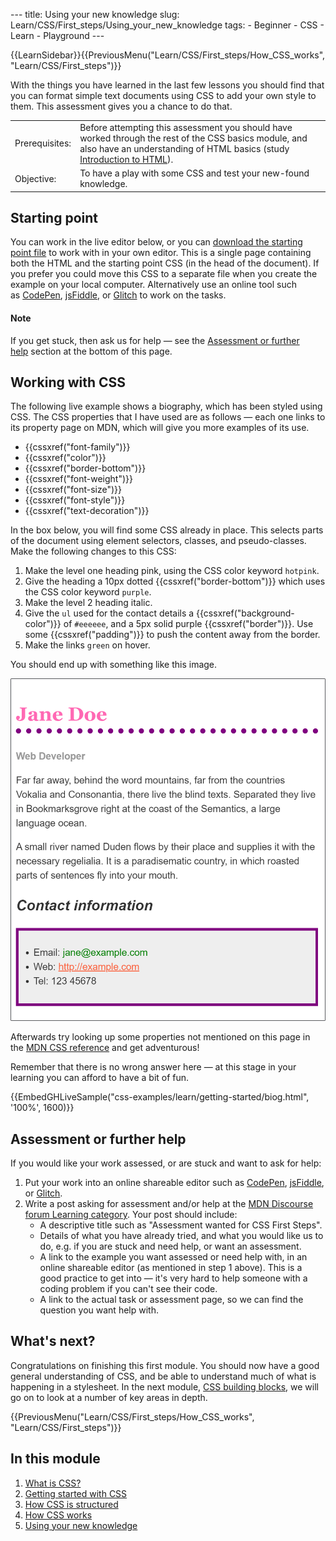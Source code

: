 --- title: Using your new knowledge slug: Learn/CSS/First\_steps/Using\_your\_new\_knowledge tags: - Beginner - CSS - Learn - Playground ---

{{LearnSidebar}}{{PreviousMenu("Learn/CSS/First\_steps/How\_CSS\_works", "Learn/CSS/First\_steps")}}

With the things you have learned in the last few lessons you should find that you can format simple text documents using CSS to add your own style to them. This assessment gives you a chance to do that.

<table><tbody><tr class="odd"><td>Prerequisites:</td><td>Before attempting this assessment you should have worked through the rest of the CSS basics module, and also have an understanding of HTML basics (study <a href="/en-US/docs/Learn/HTML/Introduction_to_HTML">Introduction to HTML</a>).</td></tr><tr class="even"><td>Objective:</td><td>To have a play with some CSS and test your new-found knowledge.</td></tr></tbody></table>

Starting point
--------------

You can work in the live editor below, or you can [download the starting point file](https://github.com/mdn/css-examples/blob/master/learn/getting-started/biog-download.html/) to work with in your own editor. This is a single page containing both the HTML and the starting point CSS (in the head of the document). If you prefer you could move this CSS to a separate file when you create the example on your local computer. Alternatively use an online tool such as [CodePen](https://codepen.io/), [jsFiddle](https://jsfiddle.net/), or [Glitch](https://glitch.com/) to work on the tasks.

#### Note

If you get stuck, then ask us for help — see the [Assessment or further help](/en-US/docs/Learn/CSS/First_steps/Using_your_new_knowledge#assessment_or_further_help) section at the bottom of this page.

Working with CSS
----------------

The following live example shows a biography, which has been styled using CSS. The CSS properties that I have used are as follows — each one links to its property page on MDN, which will give you more examples of its use.

-   {{cssxref("font-family")}}
-   {{cssxref("color")}}
-   {{cssxref("border-bottom")}}
-   {{cssxref("font-weight")}}
-   {{cssxref("font-size")}}
-   {{cssxref("font-style")}}
-   {{cssxref("text-decoration")}}

In the box below, you will find some CSS already in place. This selects parts of the document using element selectors, classes, and pseudo-classes. Make the following changes to this CSS:

1.  Make the level one heading pink, using the CSS color keyword `hotpink`.
2.  Give the heading a 10px dotted {{cssxref("border-bottom")}} which uses the CSS color keyword `purple`.
3.  Make the level 2 heading italic.
4.  Give the `ul` used for the contact details a {{cssxref("background-color")}} of `#eeeeee`, and a 5px solid purple {{cssxref("border")}}. Use some {{cssxref("padding")}} to push the content away from the border.
5.  Make the links `green` on hover.

You should end up with something like this image.

![Screenshot of how the example should look after completing the assessment.](learn-css-basics-assessment.png)

Afterwards try looking up some properties not mentioned on this page in the [MDN CSS reference](/en-US/docs/Web/CSS/Reference) and get adventurous!

Remember that there is no wrong answer here — at this stage in your learning you can afford to have a bit of fun.

{{EmbedGHLiveSample("css-examples/learn/getting-started/biog.html", '100%', 1600)}} 

Assessment or further help
--------------------------

If you would like your work assessed, or are stuck and want to ask for help:

1.  Put your work into an online shareable editor such as [CodePen](https://codepen.io/), [jsFiddle](https://jsfiddle.net/), or [Glitch](https://glitch.com/).
2.  Write a post asking for assessment and/or help at the <a href="https://discourse.mozilla.org/c/mdn/learn" class="external external-icon">MDN Discourse forum Learning category</a>. Your post should include:
    -   A descriptive title such as "Assessment wanted for CSS First Steps".
    -   Details of what you have already tried, and what you would like us to do, e.g. if you are stuck and need help, or want an assessment.
    -   A link to the example you want assessed or need help with, in an online shareable editor (as mentioned in step 1 above). This is a good practice to get into — it's very hard to help someone with a coding problem if you can't see their code.
    -   A link to the actual task or assessment page, so we can find the question you want help with.

What's next?
------------

Congratulations on finishing this first module. You should now have a good general understanding of CSS, and be able to understand much of what is happening in a stylesheet. In the next module, [CSS building blocks](/en-US/docs/Learn/CSS/Building_blocks), we will go on to look at a number of key areas in depth.

{{PreviousMenu("Learn/CSS/First\_steps/How\_CSS\_works", "Learn/CSS/First\_steps")}}

In this module
--------------

1.  [What is CSS?](/en-US/docs/Learn/CSS/First_steps/What_is_CSS)
2.  [Getting started with CSS](/en-US/docs/Learn/CSS/First_steps/Getting_started)
3.  [How CSS is structured](/en-US/docs/Learn/CSS/First_steps/How_CSS_is_structured)
4.  [How CSS works](/en-US/docs/Learn/CSS/First_steps/How_CSS_works)
5.  [Using your new knowledge](/en-US/docs/Learn/CSS/First_steps/Using_your_new_knowledge)
